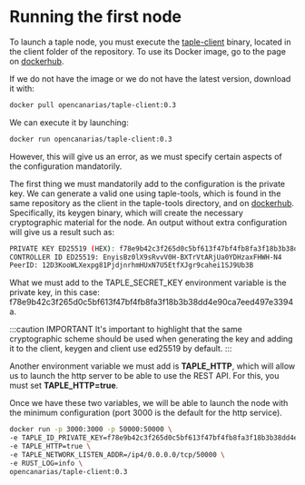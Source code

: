 # Running the first node

To launch a taple node, you must execute the [taple-client](https://github.com/opencanarias/taple-client) binary, located in the client folder of the repository. To use its Docker image, go to the page on [dockerhub](https://hub.docker.com/r/opencanarias/taple-client).

If we do not have the image or we do not have the latest version, download it with:

```bash
docker pull opencanarias/taple-client:0.3
```

We can execute it by launching:

```bash
docker run opencanarias/taple-client:0.3
```

However, this will give us an error, as we must specify certain aspects of the configuration mandatorily.

The first thing we must mandatorily add to the configuration is the private key. We can generate a valid one using taple-tools, which is found in the same repository as the client in the taple-tools directory, and on [dockerhub](https://hub.docker.com/r/opencanarias/taple-tools). Specifically, its keygen binary, which will create the necessary cryptographic material for the node. An output without extra configuration will give us a result such as:

```bash
PRIVATE KEY ED25519 (HEX): f78e9b42c3f265d0c5bf613f47bf4fb8fa3f18b3b38dd4e90ca7eed497e3394a
CONTROLLER ID ED25519: EnyisBz0lX9sRvvV0H-BXTrVtARjUa0YDHzaxFHWH-N4
PeerID: 12D3KooWLXexpg81PjdjnrhmHUxN7U5EtfXJgr9cahei1SJ9Ub3B
```

What we must add to the TAPLE_SECRET_KEY environment variable is the private key, in this case: f78e9b42c3f265d0c5bf613f47bf4fb8fa3f18b3b38dd4e90ca7eed497e3394a.

:::caution IMPORTANT
It's important to highlight that the same cryptographic scheme should be used when generating the key and adding it to the client, keygen and client use ed25519 by default.
:::

Another environment variable we must add is **TAPLE_HTTP**, which will allow us to launch the http server to be able to use the REST API. For this, you must set **TAPLE_HTTP=true**.

Once we have these two variables, we will be able to launch the node with the minimum configuration (port 3000 is the default for the http service).

```bash
docker run -p 3000:3000 -p 50000:50000 \
-e TAPLE_ID_PRIVATE_KEY=f78e9b42c3f265d0c5bf613f47bf4fb8fa3f18b3b38dd4e90ca7eed497e3394a \
-e TAPLE_HTTP=true \
-e TAPLE_NETWORK_LISTEN_ADDR=/ip4/0.0.0.0/tcp/50000 \
-e RUST_LOG=info \
opencanarias/taple-client:0.3
```
